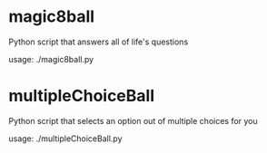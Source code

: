 # magic8ball
Python script that answers all of life's questions

usage: ./magic8ball.py

# multipleChoiceBall
Python script that selects an option out of multiple choices for you

usage: ./multipleChoiceBall.py
